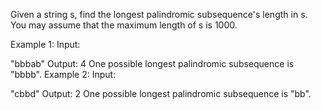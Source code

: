Given a string s, find the longest palindromic subsequence's length in s. You may assume that the maximum length of s is 1000.

Example 1:
Input:

"bbbab"
Output:
4
One possible longest palindromic subsequence is "bbbb".
Example 2:
Input:

"cbbd"
Output:
2
One possible longest palindromic subsequence is "bb".
